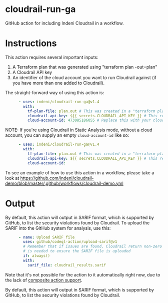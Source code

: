 # cloudrail-run-ga
GitHub action for including Indeni Cloudrail in a workflow.

# Instructions
This action requires several important inputs:
1. A Terraform plan that was generated using "terraform plan -out=plan"
2. A Cloudrail API key
3. An identifier of the cloud account you want to run Cloudrail against (if you have more than one added to Cloudrail).

The straight-forward way of using this action is:
```yaml
      - uses: indeni/cloudrail-run-ga@v1.4
        with:
          tf-plan-file: plan.out # This was created in a "terraform plan" step
          cloudrail-api-key: ${{ secrets.CLOUDRAIL_API_KEY }} # This requires registration to Indeni Cloudrail's SaaS
          cloud-account-id: 473085186055 # Replace this with your cloud account ID, which you've added to the Cloudrail SaaS
```

NOTE: If you're using Cloudrail in Static Analysis mode, without a cloud account, you can supply an empty `cloud-account-id` like so:
```yaml
      - uses: indeni/cloudrail-run-ga@v1.4
        with:
          tf-plan-file: plan.out # This was created in a "terraform plan" step
          cloudrail-api-key: ${{ secrets.CLOUDRAIL_API_KEY }} # This requires registration to Indeni Cloudrail's SaaS
          cloud-account-id: 
```

To see an example of how to use this action in a workflow, please take a look at https://github.com/indeni/cloudrail-demo/blob/master/.github/workflows/cloudrail-demo.yml

# Output

By default, this action will output in SARIF format, which is supported by GitHub, to list the security violations found by Cloudrail. To upload the SARIF into the GitHub system for analysis, use this:

```yaml
      - name: Upload SARIF file
        uses: github/codeql-action/upload-sarif@v1
        # Remember that if issues are found, Cloudrail return non-zero exit code, so the if: always()
        # is needed to ensure the SARIF file is uploaded
        if: always() 
        with:
          sarif_file: cloudrail_results.sarif
```

Note that it's not possible for the action to it automatically right now, due to the lack of [composite action support](https://github.com/actions/runner/issues/646).

By default, this action will output in SARIF format, which is supported by GitHub, to list the security violations found by Cloudrail.
